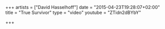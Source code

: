 +++
artists = ["David Hasselhoff"]
date = "2015-04-23T19:28:07+02:00"
title = "True Survivor"
type = "video"
youtube = "ZTidn2dBYbY"

+++

